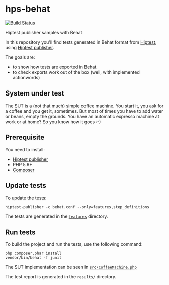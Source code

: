 # hps-behat
[![Build Status](https://travis-ci.com/saileeNach/hps-behat.svg?branch=master)](https://travis-ci.com/saileeNach/hps-behat)

Hiptest publisher samples with Behat

In this repository you'll find tests generated in Behat format from [Hiptest](https://hiptest.com), using [Hiptest publisher](https://github.com/hiptest/hiptest-publisher).

The goals are:

 * to show how tests are exported in Behat.
 * to check exports work out of the box (well, with implemented actionwords)

System under test
------------------

The SUT is a (not that much) simple coffee machine. You start it, you ask for a coffee and you get it, sometimes. But most of times you have to add water or beans, empty the grounds. You have an automatic expresso machine at work or at home? So you know how it goes :-)

Prerequisite
------------

You need to install:
* [Hiptest publisher](https://github.com/hiptest/hiptest-publisher)
* PHP 5.6+
* [Composer](https://getcomposer.org/download/)

Update tests
-------------


To update the tests:

    hiptest-publisher -c behat.conf --only=features,step_definitions

The tests are generated in the [``features``](https://github.com/hiptest/hps-behat/tree/master/features) directory.



Run tests
---------

To build the project and run the tests, use the following command:

    php composer.phar install
    vendor/bin/behat -f junit

The SUT implementation can be seen in [``src/CoffeeMachine.php``](https://github.com/hiptest/hps-behat/blob/master/src/CoffeeMachine.php)

The test report is generated in the ```results/``` directory.
